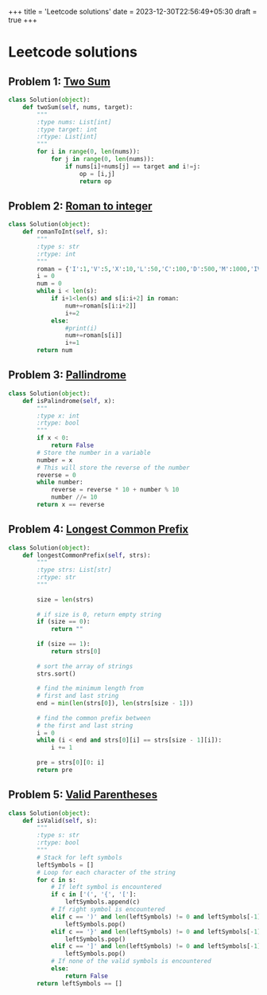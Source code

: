 +++
title = 'Leetcode solutions'
date = 2023-12-30T22:56:49+05:30
draft = true
+++

# Leetcode solutions
## Problem 1: [Two Sum](https://leetcode.com/problems/two-sum/description/)
```py
class Solution(object):
    def twoSum(self, nums, target):
        """
        :type nums: List[int]
        :type target: int
        :rtype: List[int]
        """
        for i in range(0, len(nums)):
            for j in range(0, len(nums)):
                if nums[i]+nums[j] == target and i!=j:
                    op = [i,j]
                    return op
```

## Problem 2: [Roman to integer](https://leetcode.com/problems/roman-to-integer/)
```py
class Solution(object):
    def romanToInt(self, s):
        """
        :type s: str
        :rtype: int
        """
        roman = {'I':1,'V':5,'X':10,'L':50,'C':100,'D':500,'M':1000,'IV':4,'IX':9,'XL':40,'XC':90,'CD':400,'CM':900}
        i = 0
        num = 0
        while i < len(s):
            if i+1<len(s) and s[i:i+2] in roman:
                num+=roman[s[i:i+2]]
                i+=2
            else:
                #print(i)
                num+=roman[s[i]]
                i+=1
        return num
```

## Problem 3: [Pallindrome](https://leetcode.com/problems/palindrome-number/solutions/)
```py
class Solution(object):
    def isPalindrome(self, x):
        """
        :type x: int
        :rtype: bool
        """
        if x < 0:
            return False
        # Store the number in a variable
        number = x
        # This will store the reverse of the number
        reverse = 0
        while number:
            reverse = reverse * 10 + number % 10
            number //= 10
        return x == reverse
```

## Problem 4: [Longest Common Prefix](https://leetcode.com/problems/longest-common-prefix/)
```py
class Solution(object):
    def longestCommonPrefix(self, strs):
        """
        :type strs: List[str]
        :rtype: str
        """
     
        size = len(strs)
    
        # if size is 0, return empty string
        if (size == 0):
            return ""
    
        if (size == 1):
            return strs[0]
    
        # sort the array of strings
        strs.sort()
        
        # find the minimum length from
        # first and last string
        end = min(len(strs[0]), len(strs[size - 1]))
    
        # find the common prefix between
        # the first and last string
        i = 0
        while (i < end and strs[0][i] == strs[size - 1][i]):
            i += 1
    
        pre = strs[0][0: i]
        return pre
```

## Problem 5: [Valid Parentheses](https://leetcode.com/problems/valid-parentheses/)
```py
class Solution(object):
    def isValid(self, s):
        """
        :type s: str
        :rtype: bool
        """
        # Stack for left symbols
        leftSymbols = []
        # Loop for each character of the string
        for c in s:
            # If left symbol is encountered
            if c in ['(', '{', '[']:
                leftSymbols.append(c)
            # If right symbol is encountered
            elif c == ')' and len(leftSymbols) != 0 and leftSymbols[-1] == '(':
                leftSymbols.pop()
            elif c == '}' and len(leftSymbols) != 0 and leftSymbols[-1] == '{':
                leftSymbols.pop()
            elif c == ']' and len(leftSymbols) != 0 and leftSymbols[-1] == '[':
                leftSymbols.pop()
            # If none of the valid symbols is encountered
            else:
                return False
        return leftSymbols == []
```